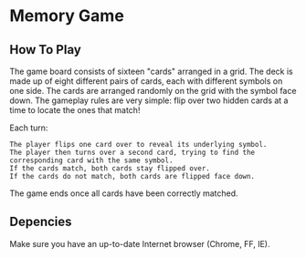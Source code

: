 # Memory Game

## How To Play

The game board consists of sixteen "cards" arranged in a grid. The deck is made up of eight different pairs of cards, each with different symbols on one side. The cards are arranged randomly on the grid with the symbol face down. The gameplay rules are very simple: flip over two hidden cards at a time to locate the ones that match!

Each turn:

    The player flips one card over to reveal its underlying symbol.
    The player then turns over a second card, trying to find the corresponding card with the same symbol.
    If the cards match, both cards stay flipped over.
    If the cards do not match, both cards are flipped face down.

The game ends once all cards have been correctly matched.

## Depencies

Make sure you have an up-to-date Internet browser (Chrome, FF, IE).
